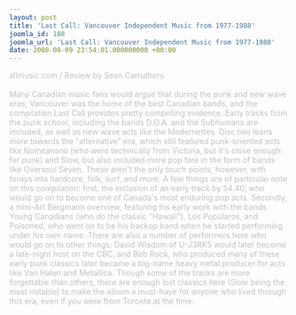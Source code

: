 ```yaml
---
layout: post
title: 'Last Call: Vancouver Independent Music from 1977-1988'
joomla_id: 188
joomla_url: 'Last Call: Vancouver Independent Music from 1977-1988'
date: 2008-08-09 23:54:01.000000000 +00:00
---
```

<span style="color: #c0c0c0">allmusic.com / Review by Sean Carruthers<br />
<br />
Many Canadian music fans would argue that during the punk and new wave eras, Vancouver was the home of the best Canadian bands, and the compilation Last Call provides pretty compelling evidence. Early tracks from the punk school, including the bands D.O.A. and the Subhumans are included, as well as new wave acts like the Modernettes. Disc two leans more towards the &quot;alternative&quot; era, which still featured punk-oriented acts like Nomeansno (who were technically from Victoria, but it's close enough for punk) and Slow, but also included more pop fare in the form of bands like Oversoul Seven. These aren't the only touch points, however, with forays into hardcore, folk, surf, and more. A few things are of particular note on this compilation: first, the inclusion of an early track by 54.40, who would go on to become one of Canada's most enduring pop acts. Secondly, a mini-Art Bergmann overview, featuring his early work with the bands Young Canadians (who do the classic &quot;Hawaii&quot;), Los Popularos, and Poisoned, who went on to be his backup band when he started performing under his own name. There are also a number of performers here who would go on to other things: David Wisdom of U-J3RK5 would later become a late-night host on the CBC, and Bob Rock, who produced many of these early punk classics later became a big-name heavy metal producer for acts like Van Halen and Metallica. Though some of the tracks are more forgettable than others, there are enough lost classics here (Slow being the most notable) to make the album a must-have for anyone who lived through this era, even if you were from Toronto at the time.</span><br />
<br />
